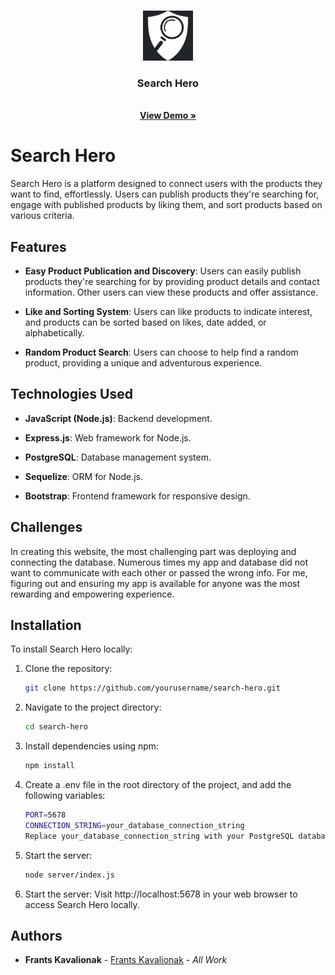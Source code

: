 <br/>
<p align="center">
  <a href="https://search-hero.onrender.com/">
    <img src="/public/assets/product_finder.png" alt="Logo" width="80" height="80">
  </a>

  <h3 align="center">Search Hero</h3>

  <p align="center">
    <br/>
    <a href="https://search-hero.onrender.com/"><strong>View Demo »</strong></a>
    <br/>
   
  </p>
</p>

# Search Hero

Search Hero is a platform designed to connect users with the products they want to find, effortlessly. Users can publish products they're searching for, engage with published products by liking them, and sort products based on various criteria.

## Features

- **Easy Product Publication and Discovery**: Users can easily publish products they're searching for by providing product details and contact information. Other users can view these products and offer assistance.
  
- **Like and Sorting System**: Users can like products to indicate interest, and products can be sorted based on likes, date added, or alphabetically.

- **Random Product Search**: Users can choose to help find a random product, providing a unique and adventurous experience.

## Technologies Used

- **JavaScript (Node.js)**: Backend development.
  
- **Express.js**: Web framework for Node.js.
  
- **PostgreSQL**: Database management system.
  
- **Sequelize**: ORM for Node.js.
  
- **Bootstrap**: Frontend framework for responsive design.

## Challenges

In creating this website, the most challenging part was deploying and connecting the database. Numerous times my app and database did not want to communicate with each other or passed the wrong info. For me, figuring out and ensuring my app is available for anyone was the most rewarding and empowering experience.

## Installation

To install Search Hero locally:

1. Clone the repository:
   ```bash
   git clone https://github.com/yourusername/search-hero.git

2. Navigate to the project directory:
    ```bash
    cd search-hero

3. Install dependencies using npm:
    ```bash
    npm install
    
4. Create a .env file in the root directory of the project, and add the following variables:
    ```bash
    PORT=5678
    CONNECTION_STRING=your_database_connection_string
    Replace your_database_connection_string with your PostgreSQL database connection string.

5. Start the server:
    ```bash
    node server/index.js

6. Start the server:
    Visit http://localhost:5678 in your web browser to access Search Hero locally.
    
## Authors

- **Frants Kavalionak** - [Frants Kavalionak](https://github.com/franik7/) - _All Work_



